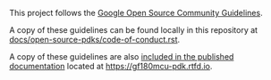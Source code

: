 This project follows the [Google Open Source Community Guidelines](https://opensource.google/conduct).

A copy of these guidelines can be found locally in this repository at
[docs/open-source-pdks/code-of-conduct.rst](./docs/open-source-pdks/code-of-conduct.rst).

A copy of these guidelines are also
[included in the published documentation](https://gf180mcu-pdk.readthedocs.io/en/latest//open-source-pdks/code-of-conduct.html)
located at <https://gf180mcu-pdk.rtfd.io>.
